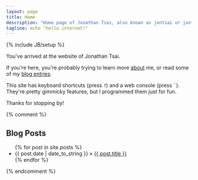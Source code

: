 ```yaml
---
layout: page
title: Home
description: "Home page of Jonathan Tsai, also known as jontsai or jontsai8601"
tagline: echo "hello internet!"
---
```

{% include JB/setup %}

You've arrived at the website of Jonathan Tsai.

If you're here, you're probably trying to learn more [about](about.html) me, or read some of my [blog entries](blog).

This site has keyboard shortcuts (press `?`) and a web console (press `` ` ``). They're pretty gimmicky features, but I programmed them just for fun.

Thanks for stopping by!

{% comment %}
<h2>Blog Posts</h2>

<ul class="posts">
  {% for post in site.posts %}
    <li><span>{{ post.date | date_to_string }}</span> &raquo; <a href="{{ BASE_PATH }}{{ post.url }}">{{ post.title }}</a></li>
  {% endfor %}
</ul>
{% endcomment %}

